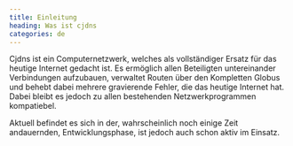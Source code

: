 ```yaml
---
title: Einleitung
heading: Was ist cjdns
categories: de
---
```


Cjdns ist ein Computernetzwerk, welches als vollständiger Ersatz für das
heutige Internet gedacht ist. Es ermöglich allen Beteiligten untereinander
Verbindungen aufzubauen, verwaltet Routen über den Kompletten Globus und
behebt dabei mehrere gravierende Fehler, die das heutige Internet hat. Dabei
bleibt es jedoch zu allen bestehenden Netzwerkprogrammen kompatiebel.

Aktuell befindet es sich in der, wahrscheinlich noch einige Zeit
andauernden, Entwicklungsphase, ist jedoch auch schon aktiv im Einsatz.
